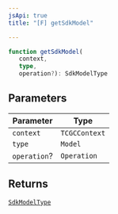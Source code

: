 ```yaml
---
jsApi: true
title: "[F] getSdkModel"

---
```

```ts
function getSdkModel(
   context, 
   type, 
   operation?): SdkModelType
```

## Parameters

| Parameter | Type |
| ------ | ------ |
| `context` | `TCGCContext` |
| `type` | `Model` |
| `operation`? | `Operation` |

## Returns

[`SdkModelType`](../interfaces/SdkModelType.md)
